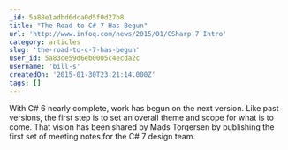 ```yaml
---
_id: 5a88e1adbd6dca0d5f0d27b8
title: "The Road to C# 7 Has Begun"
url: 'http://www.infoq.com/news/2015/01/CSharp-7-Intro'
category: articles
slug: 'the-road-to-c-7-has-begun'
user_id: 5a83ce59d6eb0005c4ecda2c
username: 'bill-s'
createdOn: '2015-01-30T23:21:14.000Z'
tags: []
---
```


With C# 6 nearly complete, work has begun on the next version. Like past versions, the first step is to set an overall theme and scope for what is to come. That vision has been shared by Mads Torgersen by publishing the first set of meeting notes for the C# 7 design team.
